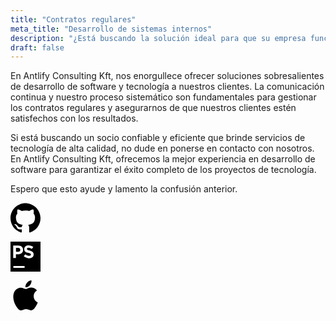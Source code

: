 ```yaml
---
title: "Contratos regulares"
meta_title: "Desarrollo de sistemas internos"
description: "¿Está buscando la solución ideal para que su empresa funcione de manera más eficiente?"
draft: false
---
```

En Antlify Consulting Kft, nos enorgullece ofrecer soluciones sobresalientes de desarrollo de software y tecnología a nuestros clientes. La comunicación continua y nuestro proceso sistemático son fundamentales para gestionar los contratos regulares y asegurarnos de que nuestros clientes estén satisfechos con los resultados.

Si está buscando un socio confiable y eficiente que brinde servicios de tecnología de alta calidad, no dude en ponerse en contacto con nosotros. En Antlify Consulting Kft, ofrecemos la mejor experiencia en desarrollo de software para garantizar el éxito completo de los proyectos de tecnología.

Espero que esto ayude y lamento la confusión anterior.

<div class="flex justify-center">

<svg role="img" width="48" class="opacity-50 hover:opacity-75 ease-in-out duration-300 mx-4" viewBox="0 0 24 24" xmlns="http://www.w3.org/2000/svg"><title>GitHub</title><path d="M12 .297c-6.63 0-12 5.373-12 12 0 5.303 3.438 9.8 8.205 11.385.6.113.82-.258.82-.577 0-.285-.01-1.04-.015-2.04-3.338.724-4.042-1.61-4.042-1.61C4.422 18.07 3.633 17.7 3.633 17.7c-1.087-.744.084-.729.084-.729 1.205.084 1.838 1.236 1.838 1.236 1.07 1.835 2.809 1.305 3.495.998.108-.776.417-1.305.76-1.605-2.665-.3-5.466-1.332-5.466-5.93 0-1.31.465-2.38 1.235-3.22-.135-.303-.54-1.523.105-3.176 0 0 1.005-.322 3.3 1.23.96-.267 1.98-.399 3-.405 1.02.006 2.04.138 3 .405 2.28-1.552 3.285-1.23 3.285-1.23.645 1.653.24 2.873.12 3.176.765.84 1.23 1.91 1.23 3.22 0 4.61-2.805 5.625-5.475 5.92.42.36.81 1.096.81 2.22 0 1.606-.015 2.896-.015 3.286 0 .315.21.69.825.57C20.565 22.092 24 17.592 24 12.297c0-6.627-5.373-12-12-12"/></svg>

<svg role="img" width="48" class="opacity-50 hover:opacity-75 ease-in-out duration-300 mx-4" viewBox="0 0 24 24" xmlns="http://www.w3.org/2000/svg"><title>PhpStorm</title><path d="M7.833 6.611v-.055c0-1-.667-1.5-1.778-1.5H4.389v3.056h1.722c1.111-.001 1.722-.668 1.722-1.501zM0 0v24h24V0H0zm2.167 3.111h4.056c2.389 0 3.833 1.389 3.833 3.445v.055c0 2.333-1.778 3.5-4.056 3.5H4.333v3H2.167v-10zM11.278 21h-9v-1.5h9V21zM18.5 10.222c0 2-1.5 3.111-3.667 3.111-1.5-.056-3-.611-4.222-1.667l1.278-1.556c.89.722 1.833 1.222 3 1.222.889 0 1.444-.333 1.444-.944v-.056c0-.555-.333-.833-2-1.277C12.333 8.555 11 8 11 6v-.056c0-1.833 1.444-3 3.5-3 1.444 0 2.723.444 3.723 1.278l-1.167 1.667c-.889-.611-1.777-1-2.611-1-.833 0-1.278.389-1.278.889v.056c0 .667.445.889 2.167 1.333 2 .556 3.167 1.278 3.167 3v.055z"/></svg>

<svg role="img" width="48" class="opacity-50 hover:opacity-75 ease-in-out duration-300 mx-4" viewBox="0 0 24 24" xmlns="http://www.w3.org/2000/svg"><title>Apple</title><path d="M12.152 6.896c-.948 0-2.415-1.078-3.96-1.04-2.04.027-3.91 1.183-4.961 3.014-2.117 3.675-.546 9.103 1.519 12.09 1.013 1.454 2.208 3.09 3.792 3.039 1.52-.065 2.09-.987 3.935-.987 1.831 0 2.35.987 3.96.948 1.637-.026 2.676-1.48 3.676-2.948 1.156-1.688 1.636-3.325 1.662-3.415-.039-.013-3.182-1.221-3.22-4.857-.026-3.04 2.48-4.494 2.597-4.559-1.429-2.09-3.623-2.324-4.39-2.376-2-.156-3.675 1.09-4.61 1.09zM15.53 3.83c.843-1.012 1.4-2.427 1.245-3.83-1.207.052-2.662.805-3.532 1.818-.78.896-1.454 2.338-1.273 3.714 1.338.104 2.715-.688 3.559-1.701"/></svg>
</div>
